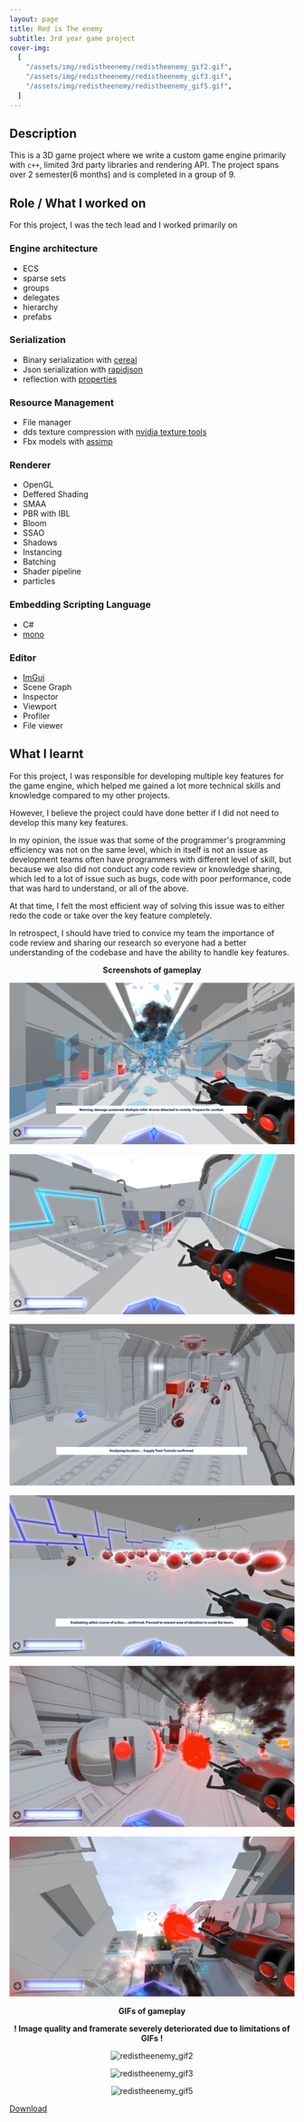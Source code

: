 ```yaml
---
layout: page
title: Red is The enemy
subtitle: 3rd year game project
cover-img:
  [
    "/assets/img/redistheenemy/redistheenemy_gif2.gif",
    "/assets/img/redistheenemy/redistheenemy_gif3.gif",
    "/assets/img/redistheenemy/redistheenemy_gif5.gif",
  ]
---
```


## Description

This is a 3D game project where we write a custom game engine primarily with `c++`, limited 3rd party libraries and rendering API. The project spans over 2 semester(6 months) and is completed in a group of 9.

## Role / What I worked on
For this project, I was the tech lead and I worked primarily on
 ### **Engine architecture** 
 - ECS
 - sparse sets
 - groups
 - delegates 
 - hierarchy
 - prefabs
 ### **Serialization** 
 - Binary serialization with [cereal](https://github.com/USCiLab/cereal)
 - Json serialization with [rapidjson](https://github.com/Tencent/rapidjson) 
 - reflection with [properties](https://gitlab.com/LIONant/properties)
 ### **Resource Management**
 - File manager
 - dds texture compression with [nvidia texture tools](https://developer.nvidia.com/nvidia-texture-tools-exporter) 
 - Fbx models with [assimp](https://github.com/assimp/assimp)
 ### **Renderer**
 - OpenGL
 - Deffered Shading
 - SMAA
 - PBR with IBL
 - Bloom
 - SSAO
 - Shadows
 - Instancing
 - Batching
 - Shader pipeline
 - particles
 ### **Embedding Scripting Language**
 - C#
 - [mono](https://www.mono-project.com/)
 ### **Editor**
 - [ImGui](https://github.com/ocornut/imgui)
 - Scene Graph
 - Inspector
 - Viewport
 - Profiler
 - File viewer


## What I learnt

For this project, I was responsible for developing multiple key features for the game engine, which helped me gained a lot more technical skills and knowledge compared to my other projects.

However, I believe the project could have done better if I did not need to develop this many key features.

In my opinion, the issue was that some of the programmer's programming efficiency was not on the same level, which in itself is not an issue as development teams often have programmers with different level of skill, but because we also did not conduct any code review or knowledge sharing, which led to a lot of issue such as bugs, code with poor performance, code that was hard to understand, or all of the above.

At that time, I felt the most efficient way of solving this issue was to either redo the code or take over the key feature completely.

In retrospect, I should have tried to convice my team the importance of code review and sharing our research so everyone had a better understanding of the codebase and have the ability to handle key features.

<p align = "center">
 <b>Screenshots of gameplay</b>
</p>
<p align = "center">
  <img src = "/assets/img/redistheenemy/redistheenemy_0.PNG" alt = "redistheenemy_png0" />
</p>
<p align = "center">
  <img src = "/assets/img/redistheenemy/redistheenemy_1.PNG" alt = "redistheenemy_png1" />
</p>
<p align = "center">
  <img src = "/assets/img/redistheenemy/redistheenemy_2.PNG" alt = "redistheenemy_png2" />
</p>
<p align = "center">
  <img src = "/assets/img/redistheenemy/redistheenemy_3.PNG" alt = "redistheenemy_png3" />
</p>
<p align = "center">
  <img src = "/assets/img/redistheenemy/redistheenemy_4.PNG" alt = "redistheenemy_png4" />
</p>
<p align = "center">
  <img src = "/assets/img/redistheenemy/redistheenemy_5.PNG" alt = "redistheenemy_png5" />
</p>

<p align = "center">
 <b>GIFs of gameplay</b>
</p>
<p align = "center">
 <b>! Image quality and framerate severely deteriorated due to limitations of GIFs !</b>
</p>
<p align = "center">
  <img src = "/assets/img/redistheenemy/redistheenemy_gif2.gif" alt = "redistheenemy_gif2" />
</p>
<p align = "center">
  <img src = "/assets/img/redistheenemy/redistheenemy_gif3.gif" alt = "redistheenemy_gif3" />
</p>
<p align = "center">
  <img src = "/assets/img/redistheenemy/redistheenemy_gif5.gif" alt = "redistheenemy_gif5" />
</p>

[Download](https://games.digipen.edu/games/red-is-the-enemy)

